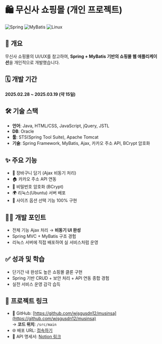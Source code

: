 # 🛍️ 무신사 쇼핑몰 (개인 프로젝트)

![Spring](https://img.shields.io/badge/Spring-Framework-green?logo=spring)
![MyBatis](https://img.shields.io/badge/MyBatis-ORM-blue?logo=databricks)
![Linux](https://img.shields.io/badge/Ubuntu-Server-orange?logo=ubuntu)

## 🧾 개요
무신사 쇼핑몰의 UI/UX를 참고하여, **Spring + MyBatis 기반의 쇼핑몰 웹 애플리케이션**을 개인적으로 개발했습니다.

## 🗓️ 개발 기간
**2025.02.28 ~ 2025.03.19 (약 15일)**

## 🛠️ 기술 스택
- **언어**: Java, HTML/CSS, JavaScript, jQuery, JSTL
- **DB**: Oracle
- **툴**: STS(Spring Tool Suite), Apache Tomcat
- **기술**: Spring Framework, MyBatis, Ajax, 카카오 주소 API, BCrypt 암호화

## ✨ 주요 기능
- 🛒 장바구니 담기 (Ajax 비동기 처리)
- 🏠 카카오 주소 API 연동
- 🔐 비밀번호 암호화 (BCrypt)
- 🌍 리눅스(Ubuntu) 서버 배포
- 👕 사이즈 옵션 선택 기능 100% 구현

## 👨‍💻 개발 포인트
- 전체 기능 Ajax 처리 → **비동기 UI 완성**
- Spring MVC + MyBatis 구조 경험
- 리눅스 서버에 직접 배포하여 실 서비스처럼 운영

## ✅ 성과 및 학습
- 단기간 내 완성도 높은 쇼핑몰 클론 구현
- Spring 기반 CRUD + 보안 처리 + API 연동 종합 경험
- 실전 서비스 운영 감각 습득

## 🔗 프로젝트 링크
- 📁 GitHub: [https://github.com/wjsgusdn12/musinsa](https://github.com/wjsgusdn12/musinsa)  
  → **코드 위치**: `/src/main`
- 🌐 배포 URL: [접속하기](http://gusdntkd.cafe24.com:9091/musinsa/)
- 📄 API 명세서: [Notion 링크](https://www.notion.so/api-21159556933c80b6b2cafa4dbdb89899)
